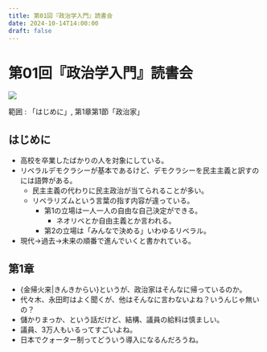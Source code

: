 ```yaml
---
title: 第01回『政治学入門』読書会
date: 2024-10-14T14:00:00
draft: false
---
```

# 第01回『政治学入門』読書会

![](../assets/L15108.jpg)

範囲
: 「はじめに」, 第1章第1節「政治家」

## はじめに

* 高校を卒業したばかりの人を対象にしている。
* リベラルデモクラシーが基本であるけど、デモクラシーを民主主義と訳すのには語弊がある。
  * 民主主義の代わりに民主政治が当てられることが多い。
  * リベラリズムという言葉の指す内容が違っている。
    * 第1の立場は一人一人の自由な自己決定ができる。
      * ネオリベとか自由主義とか言われる。
    * 第2の立場は「みんなで決める」いわゆるリベラル。
* 現代->過去->未来の順番で進んでいくと書かれている。

## 第1章

* {金帰火来|きんきからい}というが、政治家はそんなに帰っているのか。
* 代々木、永田町はよく聞くが、他はそんなに言わないよね？いうんじゃ無いの？
* 儲かりまっか、という話だけど、結構、議員の給料は慎ましい。
* 議員、3万人もいるってすごいよね。
* 日本でクォーター制ってどういう導入になるんだろうね。


